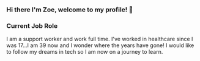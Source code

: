 ### Hi there I'm Zoe, welcome to my profile! 👋

<!--
**ZoeEltringham/ZoeEltringham** is a ✨ _special_ ✨ repository because its `README.md` (this file) appears on your GitHub profile.

Here are some ideas to get you started:

- 🔭 I’m currently working on ...
- 🌱 I’m currently learning ...
- 👯 I’m looking to collaborate on ...
- 🤔 I’m looking for help with ...
- 💬 Ask me about ...
- 📫 How to reach me: ...
- 😄 Pronouns: ...
- ⚡ Fun fact: ...
-->

### Current Job Role

I am a support worker and work full time. I've worked in healthcare since I was 17...I am 39 now and I wonder where the years have gone! I would like to follow my dreams in tech so I am now on a journey to learn.


